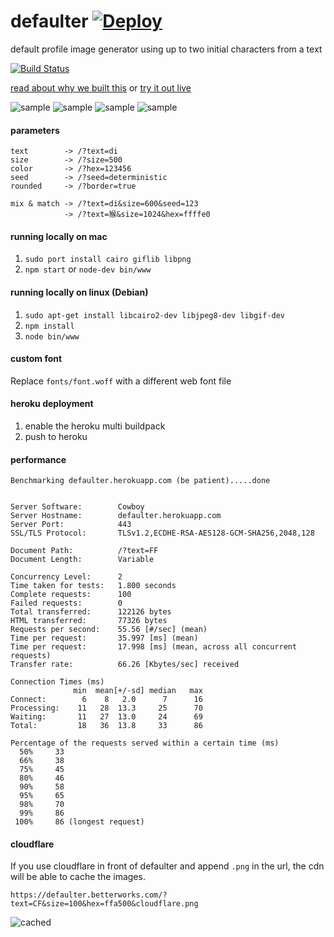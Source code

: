 # defaulter [![Deploy](https://www.herokucdn.com/deploy/button.png)](https://heroku.com/deploy)
default profile image generator using up to two initial characters from a text

[![Build Status](https://travis-ci.org/BetterWorks/defaulter.svg?branch=master)](https://travis-ci.org/BetterWorks/defaulter)

[read about why we built this](https://engineering.betterworks.com/2015/09/16/on-the-fly-profile-picture/)
or
[try it out live](https://defaulter.betterworks.com/?text=DF)

![sample](https://defaulter.betterworks.com/?text=He&size=100&sample.png)
![sample](https://defaulter.betterworks.com/?text=LL&size=100&border=true&sample.png)
![sample](https://defaulter.betterworks.com/?text=O!&size=100&sample.png)
![sample](https://defaulter.betterworks.com/?text=猴&size=100&sample.png)

#### parameters
```
text        -> /?text=di
size        -> /?size=500
color       -> /?hex=123456
seed        -> /?seed=deterministic
rounded     -> /?border=true

mix & match -> /?text=di&size=600&seed=123
            -> /?text=猴&size=1024&hex=ffffe0
```

#### running locally on mac
1. `sudo port install cairo giflib libpng`
2. `npm start` or `node-dev bin/www`

#### running locally on linux (Debian)
1. `sudo apt-get install libcairo2-dev libjpeg8-dev libgif-dev`
2. `npm install`
2. `node bin/www`

#### custom font
Replace `fonts/font.woff` with a different web font file

#### heroku deployment
1. enable the heroku multi buildpack
2. push to heroku

#### performance
```
Benchmarking defaulter.herokuapp.com (be patient).....done


Server Software:        Cowboy
Server Hostname:        defaulter.herokuapp.com
Server Port:            443
SSL/TLS Protocol:       TLSv1.2,ECDHE-RSA-AES128-GCM-SHA256,2048,128

Document Path:          /?text=FF
Document Length:        Variable

Concurrency Level:      2
Time taken for tests:   1.800 seconds
Complete requests:      100
Failed requests:        0
Total transferred:      122126 bytes
HTML transferred:       77326 bytes
Requests per second:    55.56 [#/sec] (mean)
Time per request:       35.997 [ms] (mean)
Time per request:       17.998 [ms] (mean, across all concurrent requests)
Transfer rate:          66.26 [Kbytes/sec] received

Connection Times (ms)
              min  mean[+/-sd] median   max
Connect:        6    8   2.0      7      16
Processing:    11   28  13.3     25      70
Waiting:       11   27  13.0     24      69
Total:         18   36  13.8     33      86

Percentage of the requests served within a certain time (ms)
  50%     33
  66%     38
  75%     45
  80%     46
  90%     58
  95%     65
  98%     70
  99%     86
 100%     86 (longest request)
 ```

#### cloudflare
If you use cloudflare in front of defaulter and append `.png` in the url, the cdn will be able to cache the images.

`https://defaulter.betterworks.com/?text=CF&size=100&hex=ffa500&cloudflare.png`

![cached](https://defaulter.betterworks.com/?text=CF&size=100&hex=ffa500&cloudflare.png)
